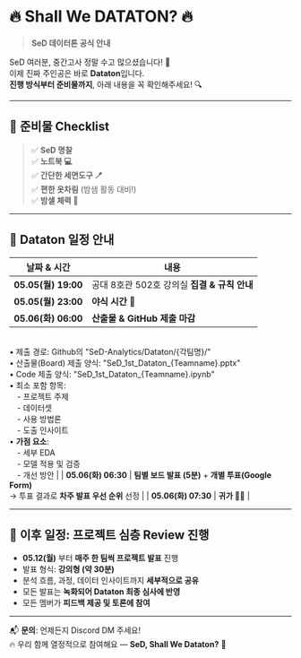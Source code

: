 # 🔥 Shall We DATATON? 🔥  
> **SeD 데이터톤 공식 안내**
 
SeD 여러분, 중간고사 정말 수고 많으셨습니다! 🙌  
이제 진짜 주인공은 바로 **Dataton**입니다.  
**진행 방식부터 준비물까지**, 아래 내용을 꼭 확인해주세요! 🔍

---

## 🧰 준비물 Checklist

> ✅ **SeD 명찰**  
> ✅ **노트북 💻**  
> ✅ **간단한 세면도구 🪥**  
> ✅ **편한 옷차림** (밤샘 활동 대비!)  
> ✅ **밤샐 체력 💪**

---

## 🧠 Dataton 일정 안내

| 날짜 & 시간 | 내용 |
|--------------|------|
| **05.05(월) 19:00** | 공대 8호관 502호 강의실 **집결 & 규칙 안내** |
| **05.05(월) 23:00** | **야식 시간 🍜** |
| **05.06(화) 06:00** | **산출물 & GitHub 제출 마감**
<br>• 제출 경로: Github의 "SeD-Analytics/Dataton/{각팀명}/" 
<br>• 산출물(Board) 제출 양식: "SeD_1st_Dataton_{Teamname}.pptx"
<br>• Code 제출 양식: "SeD_1st_Dataton_{Teamname}.ipynb"
<br>• 최소 포함 항목:<br> - 프로젝트 주제<br> - 데이터셋<br> - 사용 방법론<br> - 도출 인사이트
<br>• **가점 요소**:<br> - 세부 EDA<br> - 모델 적용 및 검증<br> - 개선 방안 |
| **05.06(화) 06:30** | **팀별 보드 발표 (5분)** + **개별 투표(Google Form)**<br>→ 투표 결과로 **차주 발표 우선 순위** 선정 |
| **05.06(화) 07:30** | **귀가 🏡💤** |

---

## 🧾 이후 일정: 프로젝트 심층 Review 진행

- **05.12(월)** 부터 **매주 한 팀씩 프로젝트 발표** 진행
- 발표 형식: **강의형 (약 30분)**  
- 분석 흐름, 과정, 데이터 인사이트까지 **세부적으로 공유**
- 모든 발표는 **녹화되어 Dataton 최종 심사에 반영**
- 모든 멤버가 **피드백 제공 및 토론에 참여**

---

📬 **문의**: 언제든지 Discord DM 주세요!  
🔥 우리 함께 열정적으로 참여해요 — **SeD, Shall We Dataton?** 💪

